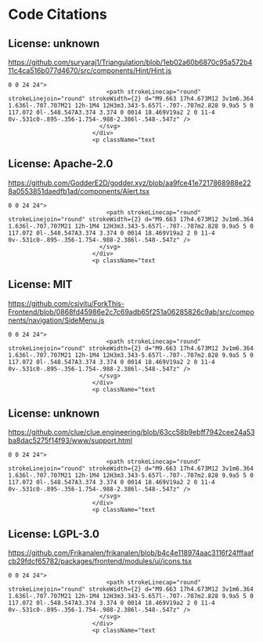 # Code Citations

## License: unknown
https://github.com/suryaraj1/Triangulation/blob/1eb02a60b6870c95a572b411c4ca516b077d4670/src/components/Hint/Hint.js

```
0 0 24 24">
                            <path strokeLinecap="round" strokeLinejoin="round" strokeWidth={2} d="M9.663 17h4.673M12 3v1m6.364 1.636l-.707.707M21 12h-1M4 12H3m3.343-5.657l-.707-.707m2.828 9.9a5 5 0 117.072 0l-.548.547A3.374 3.374 0 0014 18.469V19a2 2 0 11-4 0v-.531c0-.895-.356-1.754-.988-2.386l-.548-.547z" />
                          </svg>
                        </div>
                        <p className="text
```


## License: Apache-2.0
https://github.com/GodderE2D/godder.xyz/blob/aa9fce41e7217868988e228a0553851daedfb1ad/components/Alert.tsx

```
0 0 24 24">
                            <path strokeLinecap="round" strokeLinejoin="round" strokeWidth={2} d="M9.663 17h4.673M12 3v1m6.364 1.636l-.707.707M21 12h-1M4 12H3m3.343-5.657l-.707-.707m2.828 9.9a5 5 0 117.072 0l-.548.547A3.374 3.374 0 0014 18.469V19a2 2 0 11-4 0v-.531c0-.895-.356-1.754-.988-2.386l-.548-.547z" />
                          </svg>
                        </div>
                        <p className="text
```


## License: MIT
https://github.com/csivitu/ForkThis-Frontend/blob/0868fd45986e2c7c69adb65f251a06285826c9ab/src/components/navigation/SideMenu.js

```
0 0 24 24">
                            <path strokeLinecap="round" strokeLinejoin="round" strokeWidth={2} d="M9.663 17h4.673M12 3v1m6.364 1.636l-.707.707M21 12h-1M4 12H3m3.343-5.657l-.707-.707m2.828 9.9a5 5 0 117.072 0l-.548.547A3.374 3.374 0 0014 18.469V19a2 2 0 11-4 0v-.531c0-.895-.356-1.754-.988-2.386l-.548-.547z" />
                          </svg>
                        </div>
                        <p className="text
```


## License: unknown
https://github.com/clue/clue.engineering/blob/63cc58b9ebff7942cee24a53ba8dac5275f14f93/www/support.html

```
0 0 24 24">
                            <path strokeLinecap="round" strokeLinejoin="round" strokeWidth={2} d="M9.663 17h4.673M12 3v1m6.364 1.636l-.707.707M21 12h-1M4 12H3m3.343-5.657l-.707-.707m2.828 9.9a5 5 0 117.072 0l-.548.547A3.374 3.374 0 0014 18.469V19a2 2 0 11-4 0v-.531c0-.895-.356-1.754-.988-2.386l-.548-.547z" />
                          </svg>
                        </div>
                        <p className="text
```


## License: LGPL-3.0
https://github.com/Frikanalen/frikanalen/blob/b4c4e118974aac3116f24fffaafcb29fdcf65782/packages/frontend/modules/ui/icons.tsx

```
0 0 24 24">
                            <path strokeLinecap="round" strokeLinejoin="round" strokeWidth={2} d="M9.663 17h4.673M12 3v1m6.364 1.636l-.707.707M21 12h-1M4 12H3m3.343-5.657l-.707-.707m2.828 9.9a5 5 0 117.072 0l-.548.547A3.374 3.374 0 0014 18.469V19a2 2 0 11-4 0v-.531c0-.895-.356-1.754-.988-2.386l-.548-.547z" />
                          </svg>
                        </div>
                        <p className="text
```

